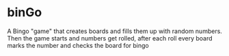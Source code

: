 # binGo

A Bingo "game" that creates boards and fills them up with random numbers. Then the game starts and numbers get rolled, after each roll every board marks the number and checks the board for bingo